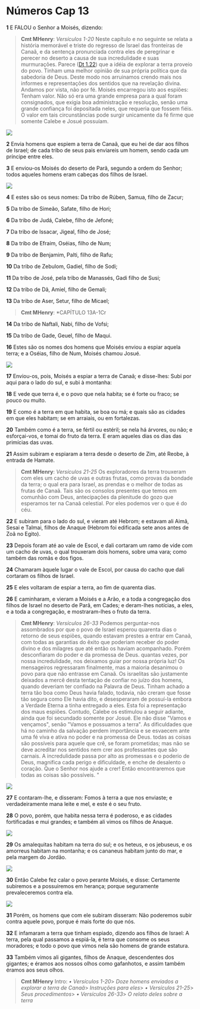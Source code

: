# Números Cap 13

**1** 	E FALOU o Senhor a Moisés, dizendo:

> **Cmt MHenry**: *Versículos 1-20* Neste capítulo e no seguinte se relata a história memorável e triste do regresso de Israel das fronteiras de Canaã, e da sentença pronunciada contra eles de peregrinar e perecer no deserto a causa de sua incredulidade e suas murmurações. Parece ([Dt 1.22](../05A-Dt/01.md#22)) que a idéia de explorar a terra proveio do povo. Tinham uma melhor opinião de sua própria política que da sabedoria de Deus. Deste modo nos arruinamos crendo mais nos informes e representações dos sentidos que na revelação divina. Andamos por vista, não por fé. Moisés encarregou isto aos espiões: Tenham valor. Não só era uma grande empresa para a qual foram consignados, que exigia boa administração e resolução, senão uma grande confiança foi depositada neles, que requeria que fossem fiéis. O valor em tais circunstâncias pode surgir unicamente da fé firme que somente Calebe e Josué possuíam.

![](../Images/SweetPublishing/2-19-3.jpg) 

**2** 	Envia homens que espiem a terra de Canaã, que eu hei de dar aos filhos de Israel; de cada tribo de seus pais enviareis um homem, sendo cada um príncipe entre eles.

**3** 	E enviou-os Moisés do deserto de Parã, segundo a ordem do Senhor; todos aqueles homens eram cabeças dos filhos de Israel.

![](../Images/SweetPublishing/4-13-2.jpg) 

**4** 	E estes são os seus nomes: Da tribo de Rúben, Samua, filho de Zacur;

**5** 	Da tribo de Simeão, Safate, filho de Hori;

**6** 	Da tribo de Judá, Calebe, filho de Jefoné;

**7** 	Da tribo de Issacar, Jigeal, filho de José;

**8** 	Da tribo de Efraim, Oséias, filho de Num;

**9** 	Da tribo de Benjamim, Palti, filho de Rafu;

**10** 	Da tribo de Zebulom, Gadiel, filho de Sodi;

**11** 	Da tribo de José, pela tribo de Manassés, Gadi filho de Susi;

**12** 	Da tribo de Dã, Amiel, filho de Gemali;

**13** 	Da tribo de Aser, Setur, filho de Micael;

> **Cmt MHenry**: *CAPÍTULO 13A-1Cr

**14** 	Da tribo de Naftali, Nabi, filho de Vofsi;

**15** 	Da tribo de Gade, Geuel, filho de Maqui.

**16** 	Estes são os nomes dos homens que Moisés enviou a espiar aquela terra; e a Oséias, filho de Num, Moisés chamou Josué.

![](../Images/SweetPublishing/4-13-3.jpg) 

**17** 	Enviou-os, pois, Moisés a espiar a terra de Canaã; e disse-lhes: Subi por aqui para o lado do sul, e subi à montanha:

**18** 	E vede que terra é, e o povo que nela habita; se é forte ou fraco; se pouco ou muito.

**19** 	E como é a terra em que habita, se boa ou má; e quais são as cidades em que eles habitam; se em arraiais, ou em fortalezas.

**20** 	Também como é a terra, se fértil ou estéril; se nela há árvores, ou não; e esforçai-vos, e tomai do fruto da terra. E eram aqueles dias os dias das primícias das uvas.

**21** 	Assim subiram e espiaram a terra desde o deserto de Zim, até Reobe, à entrada de Hamate.

> **Cmt MHenry**: *Versículos 21-25* Os exploradores da terra trouxeram com eles um cacho de uvas e outras frutas, como provas da bondade da terra; o qual era para Israel, as prendas e o melhor de todas as frutas de Canaã. Tais são os consolos presentes que temos em comunhão com Deus, antecipações da plenitude do gozo que esperamos ter na Canaã celestial. Por eles podemos ver o que é do céu.

**22** 	E subiram para o lado do sul, e vieram até Hebrom; e estavam ali Aimã, Sesai e Talmai, filhos de Anaque (Hebrom foi edificada sete anos antes de Zoã no Egito).

**23** 	Depois foram até ao vale de Escol, e dali cortaram um ramo de vide com um cacho de uvas, o qual trouxeram dois homens, sobre uma vara; como também das romãs e dos figos.

**24** 	Chamaram àquele lugar o vale de Escol, por causa do cacho que dali cortaram os filhos de Israel.

**25** 	E eles voltaram de espiar a terra, ao fim de quarenta dias.

**26** 	E caminharam, e vieram a Moisés e a Arão, e a toda a congregação dos filhos de Israel no deserto de Parã, em Cades; e deram-lhes notícias, a eles, e a toda a congregação, e mostraram-lhes o fruto da terra.

> **Cmt MHenry**: *Versículos 26-33* Podemos perguntar-nos assombrados por que o povo de Israel esperou quarenta dias o retorno de seus espiões, quando estavam prestes a entrar em Canaã, com todas as garantias do êxito que poderiam receber do poder divino e dos milagres que até então os haviam acompanhado. Porém desconfiaram do poder e da promessa de Deus. quantas vezes, por nossa incredulidade, nos deixamos guiar por nossa própria luz! Os mensageiros regressaram finalmente, mas a maioria desanimou o povo para que não entrasse em Canaã. Os israelitas são justamente deixados a mercê desta tentação de confiar no juízo dos homens, quando deveriam ter confiado na Palavra de Deus. Tinham achado a terra tão boa como Deus havia falado, todavia, não creram que fosse tão segura como Ele havia dito, e desesperaram de possuí-la embora a Verdade Eterna a tinha entregado a eles. Esta foi a representação dos maus espiões. Contudo, Calebe os estimulou a seguir adiante, ainda que foi secundado somente por Josué. Ele não disse "Vamos e vençamos", senão "Vamos e possuamos a terra". As dificuldades que há no caminho da salvação perdem importância e se esvaecem ante uma fé viva e ativa no poder e na promessa de Deus. todas as coisas são possíveis para aquele que crê, se foram prometidas; mas não se deve acreditar nos sentidos nem crer aos professantes que são carnais. A incredulidade passa por alto as promessas e o poderio de Deus, magnifica cada perigo e dificuldade, e enche de desalento o coração. Que o Senhor nos ajude a crer! Então encontraremos que todas as coisas são possíveis. "

![](../Images/SweetPublishing/4-13-4.jpg) 

**27** 	E contaram-lhe, e disseram: Fomos à terra a que nos enviaste; e verdadeiramente mana leite e mel, e este é o seu fruto.

**28** 	O povo, porém, que habita nessa terra é poderoso, e as cidades fortificadas e mui grandes; e também ali vimos os filhos de Anaque.

![](../Images/SweetPublishing/4-13-5.jpg) 

**29** 	Os amalequitas habitam na terra do sul; e os heteus, e os jebuseus, e os amorreus habitam na montanha; e os cananeus habitam junto do mar, e pela margem do Jordão.

![](../Images/SweetPublishing/4-13-6.jpg) 

**30** 	Então Calebe fez calar o povo perante Moisés, e disse: Certamente subiremos e a possuiremos em herança; porque seguramente prevaleceremos contra ela.

![](../Images/SweetPublishing/4-13-7.jpg) 

**31** 	Porém, os homens que com ele subiram disseram: Não poderemos subir contra aquele povo, porque é mais forte do que nós.

**32** 	E infamaram a terra que tinham espiado, dizendo aos filhos de Israel: A terra, pela qual passamos a espiá-la, é terra que consome os seus moradores; e todo o povo que vimos nela são homens de grande estatura.

**33** 	Também vimos ali gigantes, filhos de Anaque, descendentes dos gigantes; e éramos aos nossos olhos como gafanhotos, e assim também éramos aos seus olhos.


> **Cmt MHenry** Intro: *• Versículos 1-20*> *Doze homens enviados a explorar a terra de Canaã*> *Instruções para eles*> *• Versículos 21-25*> *Seus procedimentos*> *• Versículos 26-33*> *O relato deles sobre a terra*